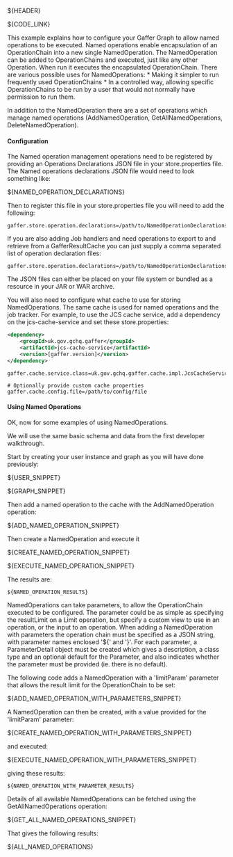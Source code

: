 ${HEADER}

${CODE_LINK}

This example explains how to configure your Gaffer Graph to allow named operations to be executed. Named operations enable encapsulation of
an OperationChain into a new single NamedOperation. The NamedOperation can be added to OperationChains and executed, just like
any other Operation. When run it executes the encapsulated OperationChain. There are various possible uses for NamedOperations:
    * Making it simpler to run frequently used OperationChains
    * In a controlled way, allowing specific OperationChains to be run by a user that would not normally have permission to run them.

In addition to the NamedOperation there are a set of operations which manage named operations (AddNamedOperation, GetAllNamedOperations, DeleteNamedOperation).

#### Configuration

The Named operation management operations need to be registered by providing an Operations Declarations JSON file in your store.properties file.
The Named operations declarations JSON file would need to look something like:

${NAMED_OPERATION_DECLARATIONS}

Then to register this file in your store.properties file you will need to add the following:

```
gaffer.store.operation.declarations=/path/to/NamedOperationDeclarations.json
```

If you are also adding Job handlers and need operations to export to and retrieve from a GafferResultCache you can just supply a comma separated list of operation declaration files:

```
gaffer.store.operation.declarations=/path/to/NamedOperationDeclarations,/path/to/ResultCacheExportOperations.json
```

The JSON files can either be placed on your file system or bundled as a resource in your JAR or WAR archive.

You will also need to configure what cache to use for storing NamedOperations. The same cache is used for named operations and the job tracker.
For example, to use the JCS cache service, add a dependency on the jcs-cache-service and set these store.properties:

```xml
<dependency>
    <groupId>uk.gov.gchq.gaffer</groupId>
    <artifactId>jcs-cache-service</artifactId>
    <version>[gaffer.version]</version>
</dependency>
```

```
gaffer.cache.service.class=uk.gov.gchq.gaffer.cache.impl.JcsCacheService

# Optionally provide custom cache properties
gaffer.cache.config.file=/path/to/config/file
```


#### Using Named Operations
OK, now for some examples of using NamedOperations.

We will use the same basic schema and data from the first developer walkthrough.

Start by creating your user instance and graph as you will have done previously:

${USER_SNIPPET}

${GRAPH_SNIPPET}

Then add a named operation to the cache with the AddNamedOperation operation:

${ADD_NAMED_OPERATION_SNIPPET}

Then create a NamedOperation and execute it

${CREATE_NAMED_OPERATION_SNIPPET}

${EXECUTE_NAMED_OPERATION_SNIPPET}

The results are:

```
${NAMED_OPERATION_RESULTS}
```

NamedOperations can take parameters, to allow the OperationChain executed to be configured. The parameter could be as
simple as specifying the resultLimit on a Limit operation, but specify a custom view to use in an operation, or the input to an operation.
When adding a NamedOperation with parameters the operation chain must be specified as a JSON string, with
parameter names enclosed '${' and '}'. For each parameter, a ParameterDetail object must be created which gives a description, a class type
and an optional default for the Parameter, and also indicates whether the parameter must be provided (ie. there is no default).

The following code adds a NamedOperation with a 'limitParam' parameter that allows the result limit for the OperationChain to be set:

${ADD_NAMED_OPERATION_WITH_PARAMETERS_SNIPPET}

A NamedOperation can then be created, with a value provided for the 'limitParam' parameter:

${CREATE_NAMED_OPERATION_WITH_PARAMETERS_SNIPPET}

and executed:

${EXECUTE_NAMED_OPERATION_WITH_PARAMETERS_SNIPPET}

giving these results:

```
${NAMED_OPERATION_WITH_PARAMETER_RESULTS}
```

Details of all available NamedOperations can be fetched using the GetAllNamedOperations operation:

${GET_ALL_NAMED_OPERATIONS_SNIPPET}

That gives the following results:

${ALL_NAMED_OPERATIONS}







